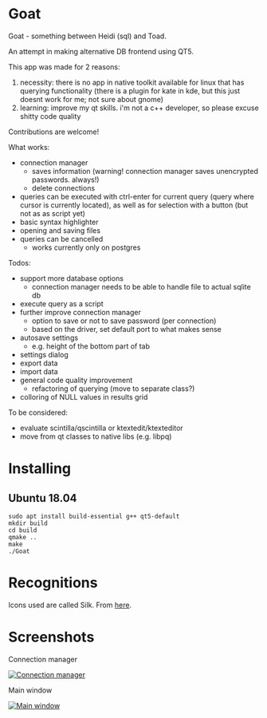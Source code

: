 # Goat

Goat - something between Heidi (sql) and Toad.

An attempt in making alternative DB frontend using QT5.

This app was made for 2 reasons:
1. necessity: there is no app in native toolkit available for linux that has querying functionality (there is a plugin for kate in kde, but this just doesnt work for me; not sure about gnome)
2. learning: improve my qt skills. i'm not a c++ developer, so please excuse shitty code quality

Contributions are welcome!

What works:
- connection manager
    - saves information (warning! connection manager saves unencrypted passwords. always!)
    - delete connections
- queries can be executed with ctrl-enter for current query (query where cursor is currently located), as well as for selection with a button (but not as as script yet)
- basic syntax highlighter
- opening and saving files
- queries can be cancelled
    - works currently only on postgres


Todos:
- support more database options
    - connection manager needs to be able to handle file to actual sqlite db
- execute query as a script
- further improve connection manager
    - option to save or not to save password (per connection)
    - based on the driver, set default port to what makes sense
- autosave settings
    - e.g. height of the bottom part of tab
- settings dialog
- export data
- import data
- general code quality improvement
    - refactoring of querying (move to separate class?)
- colloring of NULL values in results grid


To be considered:
- evaluate scintilla/qscintilla or ktextedit/ktexteditor
- move from qt classes to native libs (e.g. libpq)


# Installing

## Ubuntu 18.04

```
sudo apt install build-essential g++ qt5-default
mkdir build
cd build
qmake ..
make
./Goat
```

# Recognitions

Icons used are called Silk. From [here](http://www.famfamfam.com/lab/icons/silk/).

# Screenshots

Connection manager

[![Connection manager](https://i.imgur.com/YCDsRwq.png)](https://i.imgur.com/YCDsRwq.png)

Main window

[![Main window](https://i.imgur.com/NJjdtkH.png)](https://i.imgur.com/NJjdtkH.png)
